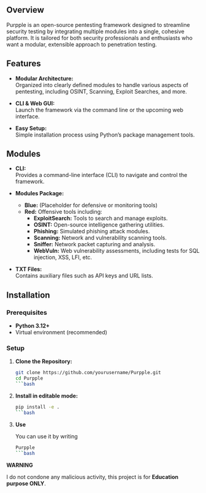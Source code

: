 
## Overview

Purpple is an open-source pentesting framework designed to streamline security testing by integrating multiple modules into a single, cohesive platform. It is tailored for both security professionals and enthusiasts who want a modular, extensible approach to penetration testing.

## Features

- **Modular Architecture:**  
  Organized into clearly defined modules to handle various aspects of pentesting, including OSINT, Scanning, Exploit Searches, and more.

- **CLI & Web GUI:**  
  Launch the framework via the command line or the upcoming web interface.

- **Easy Setup:**  
  Simple installation process using Python’s package management tools.

## Modules

- **CLI:**  
  Provides a command-line interface (CLI) to navigate and control the framework.

- **Modules Package:**  
  - **Blue:** (Placeholder for defensive or monitoring tools)
  - **Red:** Offensive tools including:
    - **ExploitSearch:** Tools to search and manage exploits.
    - **OSINT:** Open-source intelligence gathering utilities.
    - **Phishing:** Simulated phishing attack modules.
    - **Scanning:** Network and vulnerability scanning tools.
    - **Sniffer:** Network packet capturing and analysis.
    - **WebVuln:** Web vulnerability assessments, including tests for SQL injection, XSS, LFI, etc.

- **TXT Files:**  
  Contains auxiliary files such as API keys and URL lists.

## Installation

### Prerequisites

- **Python 3.12+**
- Virtual environment (recommended)

### Setup

1. **Clone the Repository:**

   ```bash
   git clone https://github.com/yourusername/Purpple.git
   cd Purpple
   ```bash
2. **Install in editable mode:**

   ```bash
   pip install -e .
   ```bash
   
3. **Use**

   You can use it by writing
   ```bash
   Purpple
   ```bash
   
**WARNING**

I do not condone any malicious activity, this project is for **Education purpose ONLY**.